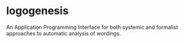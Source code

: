 logogenesis
===========

An Application Programming Interface for both systemic and formalist approaches to automatic analysis of wordings.
